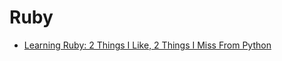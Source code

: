 Ruby
====

* [Learning Ruby: 2 Things I Like, 2 Things I Miss From Python](https://medium.com/workpath-thewaywework/learning-ruby-2-things-i-like-2-things-i-miss-from-python-6f60af8ed16c)

